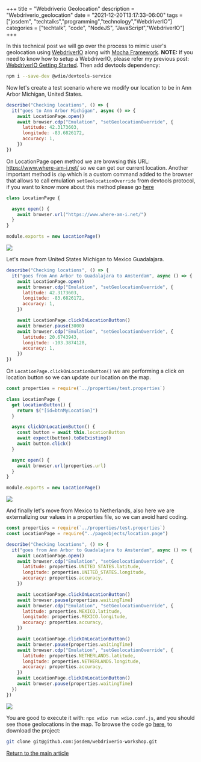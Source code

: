 +++
title =  "Webdriverio Geolocation"
description = "Webdriverio_geolocation"
date = "2021-12-20T13:17:33-06:00"
tags = ["josdem", "techtalks","programming","technology","WebdriverIO"]
categories = ["techtalk", "code", "NodeJS", "JavaScript","WebdriverIO"]
+++


In this technical post we will go over the process to mimic user's geolocation using [WebdriverIO](https://webdriver.io/) along with [Mocha Framework](https://mochajs.org/). **NOTE:** If you need to know how to setup a WebdriverIO, please refer my previous post: [WebdriverIO Getting Started](/techtalk/ux/webdriverio_getting_started/). Then add devtools dependency:

```bash
npm i --save-dev @wdio/devtools-service
```

Now let's create a test scenario where we modify our location to be in Ann Arbor Michigan, United States.

```javascript
describe("Checking locations", () => {
  it("goes to Ann Arbor Michigan", async () => {
    await LocationPage.open()
    await browser.cdp("Emulation", "setGeolocationOverride", {
      latitude: 42.3173603,
      longitude: -83.6826172,
      accuracy: 1,
    })
})
```

On LocationPage open method we are browsing this URL: https://www.where-am-i.net/ so we can get our current location. Another important method is `cbp` which is a custom command added to the browser that allows to call emulation `setGeolocationOverride` from devtools protocol, if you want to know more about this method please go [here](https://chromedevtools.github.io/devtools-protocol/tot/Emulation/#method-setGeolocationOverride)

```javascript
class LocationPage {

  async open() {
    await browser.url("https://www.where-am-i.net/")
  }
}

module.exports = new LocationPage()
```

<img src="/img/techtalks/ux/ann_arbor.png">

Let's move from United States Michigan to Mexico Guadalajara.

```javascript
describe("Checking locations", () => {
  it("goes from Ann Arbor to Guadalajara to Amsterdam", async () => {
    await LocationPage.open()
    await browser.cdp("Emulation", "setGeolocationOverride", {
      latitude: 42.3173603,
      longitude: -83.6826172,
      accuracy: 1,
    })

    await LocationPage.clickOnLocationButton()
    await browser.pause(3000)
    await browser.cdp("Emulation", "setGeolocationOverride", {
      latitude: 20.6743943,
      longitude: -103.3874128,
      accuracy: 1,
    })
})
```

On `LocationPage.clickOnLocationButton()` we are performing a click on location button so we can update our location on the map.

```javascript
const properties = require(`../properties/test.properties`)

class LocationPage {
  get locationButton() {
    return $("[id=btnMyLocation]")
  }

  async clickOnLocationButton() {
    const button = await this.locationButton
    await expect(button).toBeExisting()
    await button.click()
  }

  async open() {
    await browser.url(properties.url)
  }
}

module.exports = new LocationPage()
```

<img src="/img/techtalks/ux/guadalajara.png">


And finally let's move from Mexico to Netherlands, also here we are externalizing our values in a properties file, so we can avoid hard coding.

```javascript
const properties = require(`../properties/test.properties`)
const LocationPage = require("../pageobjects/location.page")

describe("Checking locations", () => {
  it("goes from Ann Arbor to Guadalajara to Amsterdam", async () => {
    await LocationPage.open()
    await browser.cdp("Emulation", "setGeolocationOverride", {
      latitude: properties.UNITED_STATES.latitude,
      longitude: properties.UNITED_STATES.longitude,
      accuracy: properties.accuracy,
    })

    await LocationPage.clickOnLocationButton()
    await browser.pause(properties.waitingTime)
    await browser.cdp("Emulation", "setGeolocationOverride", {
      latitude: properties.MEXICO.latitude,
      longitude: properties.MEXICO.longitude,
      accuracy: properties.accuracy,
    })

    await LocationPage.clickOnLocationButton()
    await browser.pause(properties.waitingTime)
    await browser.cdp("Emulation", "setGeolocationOverride", {
      latitude: properties.NETHERLANDS.latitude,
      longitude: properties.NETHERLANDS.longitude,
      accuracy: properties.accuracy,
    })
    await LocationPage.clickOnLocationButton()
    await browser.pause(properties.waitingTime)
  })
})
```

<img src="/img/techtalks/ux/amsterdam.png">

You are good to execute it with: `npx wdio run wdio.conf.js`, and you should see those geolocations in the map. To browse the code go [here](https://github.com/josdem/webdriverio-workshop), to download the project:

```bash
git clone git@github.com:josdem/webdriverio-workshop.git
```

[Return to the main article](/techtalk/ux)